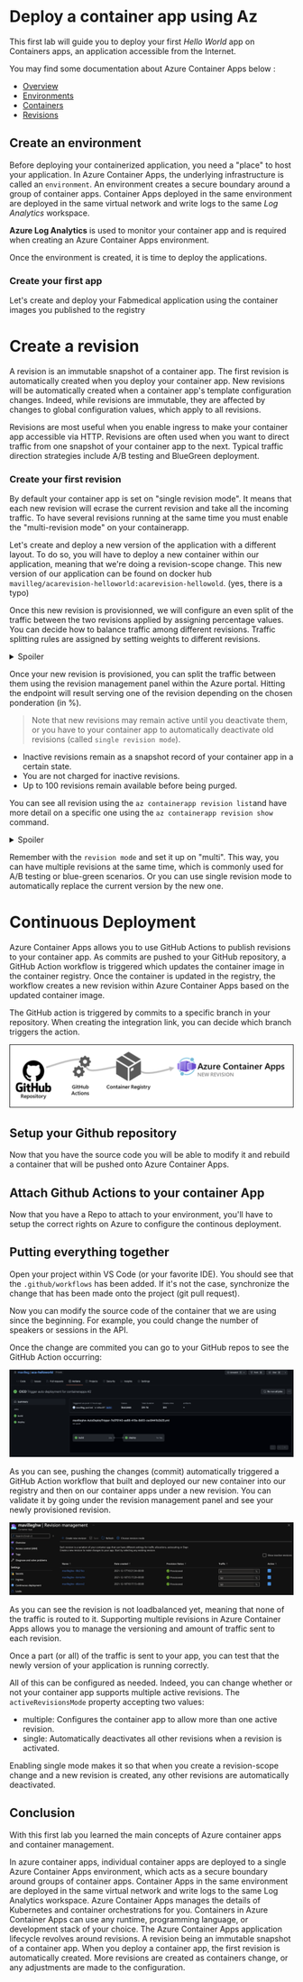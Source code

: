 # Deploy a container app using Az

This first lab will guide you to deploy your first *Hello World* app on Containers apps, an application accessible from the Internet.

You may find some documentation about Azure Container Apps below : 
 - [Overview](https://docs.microsoft.com/en-us/azure/container-apps/overview)
 - [Environments](https://docs.microsoft.com/en-us/azure/container-apps/environment)
 - [Containers](https://docs.microsoft.com/en-us/azure/container-apps/containers)
 - [Revisions](https://docs.microsoft.com/en-us/azure/container-apps/revisions)

## Create an environment

Before deploying your containerized application, you need a "place" to host your application. In Azure Container Apps, the underlying infrastructure is called an `environment`. An environment creates a secure boundary around a group of container apps. Container Apps deployed in the same environment are deployed in the same virtual network and write logs to the same *Log Analytics* workspace.

**Azure Log Analytics** is used to monitor your container app and is required when creating an Azure Container Apps environment.

Once the environment is created, it is time to deploy the applications.

### Create your first app

Let's create and deploy your Fabmedical application using the container images you published to the registry

# Create a revision
A revision is an immutable snapshot of a container app. The first revision is automatically created when you deploy your container app. New revisions will be automatically created when a container app's template configuration changes. Indeed, while revisions are immutable, they are affected by changes to global configuration values, which apply to all revisions.

Revisions are most useful when you enable ingress to make your container app accessible via HTTP. Revisions are often used when you want to direct traffic from one snapshot of your container app to the next. Typical traffic direction strategies include A/B testing and BlueGreen deployment.

### Create your first revision

By default your container app is set on "single revision mode". It means that each new revision will ecrase the current revision and take all the incoming traffic. To have several revisions running at the same time you must enable the "multi-revision mode" on your containerapp. 

Let's create and deploy a new version of the application with a different layout. To do so, you will have to deploy a new container within our application, meaning that we're doing a revision-scope change. This new version of our application can be found on docker hub `mavilleg/acarevision-helloworld:acarevision-hellowold`. (yes, there is a typo)

Once this new revision is provisionned, we will configure an even split of the traffic between the two revisions applied by assigning percentage values. You can decide how to balance traffic among different revisions. Traffic splitting rules are assigned by setting weights to different revisions.

<details> <summary>Spoiler</summary>

Go to the revisions management blade on the left inside of the container apps panel.
Click on `Create a new revision`

![Revision soluce](media/lab1/addrevision.png)

You can then decide to either edit the existing container image definition or add a new one (but then, don't forget to delete the existing one or your deployment may fail!). Click on `Add` in order to pull the new image that will be used to create the new revision.

![Revision soluce](media/lab1/addrevision1.png)
  
</details>

Once your new revision is provisioned, you can split the traffic between them using the revision management panel within the Azure portal. Hitting the endpoint will result serving one of the revision depending on the chosen ponderation (in %).

> Note that new revisions may remain active until you deactivate them, or you have to your container app to automatically deactivate old revisions (called `single revision mode`).

- Inactive revisions remain as a snapshot record of your container app in a certain state.
- You are not charged for inactive revisions.
- Up to 100 revisions remain available before being purged.

You can see all revision using the `az containerapp revision list`and have more detail on a specific one using the `az containerapp revision show` command.

<details> <summary>Spoiler</summary>

```bash
az containerapp revision list \
  --name <APPLICATION_NAME> \
  --resource-group <RESOURCE_GROUP_NAME> \
  -o table
```

``` bash
az containerapp revision show \
  --revision <REVISION_NAME> \
  --resource-group <RESOURCE_GROUP_NAME>
```

</details>

Remember with the `revision mode` and set it up on "multi". This way, you can have multiple revisions at the same time, which is commonly used for A/B testing or blue-green scenarios. Or you can use single revision mode to automatically replace the current version by the new one.

# Continuous Deployment

Azure Container Apps allows you to use GitHub Actions to publish revisions to your container app. As commits are pushed to your GitHub repository, a GitHub Action workflow is triggered which updates the container image in the container registry. Once the container is updated in the registry, the workflow creates a new revision within Azure Container Apps based on the updated container image.

The GitHub action is triggered by commits to a specific branch in your repository. When creating the integration link, you can decide which branch triggers the action.

![Github Action](media/lab1/githubactionflow.png)

## Setup your Github repository


Now that you have the source code you will be able to modify it and rebuild a container that will be pushed onto Azure Container Apps.

## Attach Github Actions to your container App

Now that you have a Repo to attach to your environment, you'll have to setup the correct rights on Azure to configure the continous deployment.


## Putting everything together

Open your project within VS Code (or your favorite IDE). You should see that the `.github/workflows` has been added. If it's not the case, synchronize the change that has been made onto the project (git pull request).

Now you can modify the source code of the container that we are using since the beginning. For example, you could change the number of speakers or sessions in the API.

Once the change are commited you can go to your GitHub repos to see the GitHub Action occurring:

![Github Action process](media/lab1/action.png)

As you can see, pushing the changes (commit) automatically triggered a GitHub Action workflow that built and deployed our new container into our registry and then on our container apps under a new revision. You can validate it by going under the revision management panel and see your newly provisioned revision.

![Github Action process](media/lab1/revisionaction.png)

As you can see the revision is not loadbalanced yet, meaning that none of the traffic is routed to it. Supporting multiple revisions in Azure Container Apps allows you to manage the versioning and amount of traffic sent to each revision.

Once a part (or all) of the traffic is sent to your app, you can test that the newly version of your application is running correctly.

All of this can be configured as needed. Indeed, you can change whether or not your container app supports multiple active revisions. The `activeRevisionsMode` property accepting two values:

- multiple: Configures the container app to allow more than one active revision.
- single: Automatically deactivates all other revisions when a revision is activated.

Enabling single mode makes it so that when you create a revision-scope change and a new revision is created, any other revisions are automatically deactivated.


## Conclusion
With this first lab you learned the main concepts of Azure container apps and container management.

In azure container apps, individual container apps are deployed to a single Azure Container Apps environment, which acts as a secure boundary around groups of container apps. Container Apps in the same environment are deployed in the same virtual network and write logs to the same Log Analytics workspace.
Azure Container Apps manages the details of Kubernetes and container orchestrations for you. Containers in Azure Container Apps can use any runtime, programming language, or development stack of your choice.
The Azure Container Apps application lifecycle revolves around revisions. A revision being an immutable snapshot of a container app. When you deploy a container app, the first revision is automatically created. More revisions are created as containers change, or any adjustments are made to the configuration.

